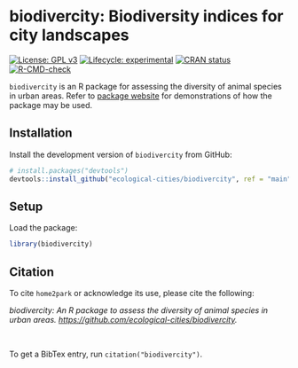 
<!-- README.md is generated from README.Rmd. Please edit that file -->

# biodivercity: Biodiversity indices for city landscapes

<!-- badges: start -->

[![License: GPL
v3](https://img.shields.io/badge/License-GPLv3-blue.svg)](https://www.gnu.org/licenses/gpl-3.0)
[![Lifecycle:
experimental](https://img.shields.io/badge/lifecycle-experimental-orange.svg)](https://www.tidyverse.org/lifecycle/#experimental)
[![CRAN
status](https://www.r-pkg.org/badges/version/biodivercity)](https://CRAN.R-project.org/package=biodivercity)
[![R-CMD-check](https://github.com/ecological-cities/biodivercity/workflows/R-CMD-check/badge.svg)](https://github.com/ecological-cities/biodivercity/actions)
<!-- badges: end -->

`biodivercity` is an R package for assessing the diversity of animal
species in urban areas. Refer to [package
website](https://ecological-cities.github.io/biodivercity/) for
demonstrations of how the package may be used.

## Installation

Install the development version of `biodivercity` from GitHub:

``` r
# install.packages("devtools")
devtools::install_github("ecological-cities/biodivercity", ref = "main")
```

## Setup

Load the package:

``` r
library(biodivercity)
```

## Citation

To cite `home2park` or acknowledge its use, please cite the following:

*biodivercity: An R package to assess the diversity of animal species in
urban areas. <https://github.com/ecological-cities/biodivercity>.*

<br>

To get a BibTex entry, run `citation("biodivercity")`.

<br>
